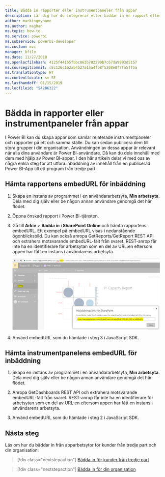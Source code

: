 ```yaml
---
title: Bädda in rapporter eller instrumentpaneler från appar
description: Lär dig hur du integrerar eller bäddar in en rapport eller instrumentpanel från en Power BI-app och inte från en apparbetsyta.
author: markingmyname
ms.author: maghan
ms.topic: how-to
ms.service: powerbi
ms.subservice: powerbi-developer
ms.custom: mvc
manager: kfile
ms.date: 11/27/2018
ms.openlocfilehash: 4125f44165fbbc063b782290b7c67da9993d5157
ms.sourcegitcommit: c8c126c1b2ab4527a16a4fb8f5208e0f7fa5ff5a
ms.translationtype: HT
ms.contentlocale: sv-SE
ms.lasthandoff: 01/15/2019
ms.locfileid: "54286322"
---
```

# <a name="embed-reports-or-dashboards-from-apps"></a>Bädda in rapporter eller instrumentpaneler från appar

I Power BI kan du skapa appar som samlar relaterade instrumentpaneler och rapporter på ett och samma ställe. Du kan sedan publicera dem till stora grupper i din organisation. Användningen av dessa appar är relevant när alla dina användare är Power BI-användare. Då kan du dela innehåll med dem med hjälp av Power BI-appar. I den här artikeln delar vi med oss av några enkla steg för att utföra inbäddning av innehåll från en publicerad Power BI-App till ett program från tredje part.

## <a name="grab-a-report-embedurl-for-embedding"></a>Hämta rapportens embedURL för inbäddning

1. Skapa en instans av programmet i en användararbetsyta, **Min arbetsyta**. Dela med dig själv eller be någon annan användare genomgå det här flödet.

2. Öppna önskad rapport i Power BI-tjänsten.

3. Gå till **Arkiv** > **Bädda in i SharePoint Online** och hämta rapportens embedURL. Ett exempel på embedURL visas i nedanstående ögonblicksbild. Du kan också anropa GetReports/GetReport REST API och extrahera motsvarande embedURL-fält från svaret. REST-anrop får inte ha en identifierare för arbetsytan som en del av URL:en eftersom appen har fått en instans i användarens arbetsyta.

    ![Bädda in från appar](media/embed-from-apps/embed-from-app.png)

4. Använd embedURL som du hämtade i steg 3 i JavaScript SDK.

## <a name="grab-a-dashboard-embedurl-for-embedding"></a>Hämta instrumentpanelens embedURL för inbäddning

1. Skapa en instans av programmet i en användararbetsyta, **Min arbetsyta**. Dela med dig själv eller be någon annan användare genomgå det här flödet.

2. Anropa GetDashboards REST API och extrahera motsvarande embedURL-fält från svaret. REST-anrop får inte ha en identifierare för arbetsytan som en del av URL:en eftersom appen har fått en instans i användarens arbetsyta.

3. Använd embedURL som du hämtade i steg 2 i JavaScript SDK.

## <a name="next-steps"></a>Nästa steg

Läs om hur du bäddar in från apparbetsytor för kunder från tredje part och din organisation:

> [!div class="nextstepaction"]
>[Bädda in för kunder från tredje part](embed-sample-for-customers.md)

> [!div class="nextstepaction"]
>[Bädda in för din organisation](embed-sample-for-your-organization.md)
